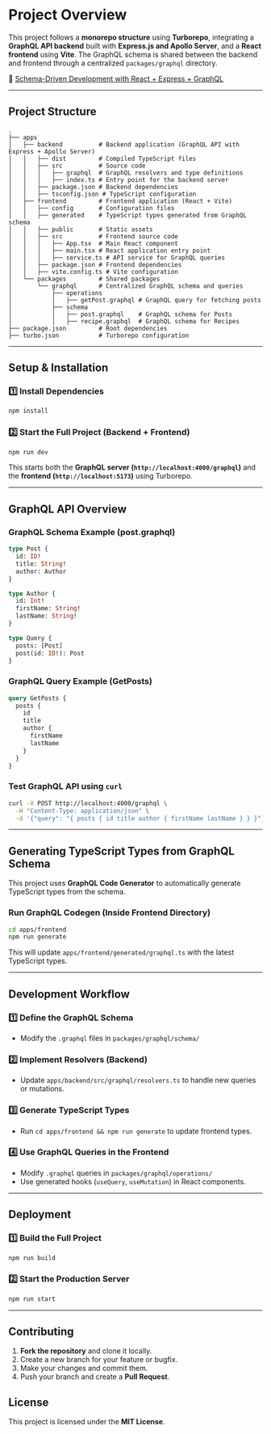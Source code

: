 # **Project Overview**

This project follows a **monorepo structure** using **Turborepo**, integrating a **GraphQL API backend** built with **Express.js and Apollo Server**, and a **React frontend** using **Vite**. The GraphQL schema is shared between the backend and frontend through a centralized `packages/graphql` directory.

🔗 [Schema-Driven Development with React + Express + GraphQL](https://shinagawa-web.com/blogs/schema-driven-development-react-express-graphql)

---

## **Project Structure**
```
.
├── apps
│   ├── backend          # Backend application (GraphQL API with Express + Apollo Server)
│   │   ├── dist         # Compiled TypeScript files
│   │   ├── src          # Source code
│   │   │   ├── graphql  # GraphQL resolvers and type definitions
│   │   │   ├── index.ts # Entry point for the backend server
│   │   ├── package.json # Backend dependencies
│   │   ├── tsconfig.json # TypeScript configuration
│   ├── frontend         # Frontend application (React + Vite)
│   │   ├── config       # Configuration files
│   │   ├── generated    # TypeScript types generated from GraphQL schema
│   │   ├── public       # Static assets
│   │   ├── src          # Frontend source code
│   │   │   ├── App.tsx  # Main React component
│   │   │   ├── main.tsx # React application entry point
│   │   │   ├── service.ts # API service for GraphQL queries
│   │   ├── package.json # Frontend dependencies
│   │   ├── vite.config.ts # Vite configuration
│   └── packages         # Shared packages
│       └── graphql      # Centralized GraphQL schema and queries
│           ├── operations
│           │   ├── getPost.graphql # GraphQL query for fetching posts
│           ├── schema
│           │   ├── post.graphql    # GraphQL schema for Posts
│           │   ├── recipe.graphql  # GraphQL schema for Recipes
├── package.json         # Root dependencies
├── turbo.json           # Turborepo configuration
```

---

## **Setup & Installation**
### **1️⃣ Install Dependencies**
```sh
npm install
```

### **2️⃣ Start the Full Project (Backend + Frontend)**
```sh
npm run dev
```
This starts both the **GraphQL server (`http://localhost:4000/graphql`)** and the **frontend (`http://localhost:5173`)** using Turborepo.

---

## **GraphQL API Overview**
### **GraphQL Schema Example (post.graphql)**
```graphql
type Post {
  id: ID!
  title: String!
  author: Author
}

type Author {
  id: Int!
  firstName: String!
  lastName: String!
}

type Query {
  posts: [Post]
  post(id: ID!): Post
}
```

### **GraphQL Query Example (GetPosts)**
```graphql
query GetPosts {
  posts {
    id
    title
    author {
      firstName
      lastName
    }
  }
}
```

### **Test GraphQL API using `curl`**
```sh
curl -X POST http://localhost:4000/graphql \
  -H "Content-Type: application/json" \
  -d '{"query": "{ posts { id title author { firstName lastName } } }"}' | jq
```

---

## **Generating TypeScript Types from GraphQL Schema**
This project uses **GraphQL Code Generator** to automatically generate TypeScript types from the schema.

### **Run GraphQL Codegen (Inside Frontend Directory)**
```sh
cd apps/frontend
npm run generate
```
This will update `apps/frontend/generated/graphql.ts` with the latest TypeScript types.

---

## **Development Workflow**
### **1️⃣ Define the GraphQL Schema**
- Modify the `.graphql` files in `packages/graphql/schema/`

### **2️⃣ Implement Resolvers (Backend)**
- Update `apps/backend/src/graphql/resolvers.ts` to handle new queries or mutations.

### **3️⃣ Generate TypeScript Types**
- Run `cd apps/frontend && npm run generate` to update frontend types.

### **4️⃣ Use GraphQL Queries in the Frontend**
- Modify `.graphql` queries in `packages/graphql/operations/`
- Use generated hooks (`useQuery`, `useMutation`) in React components.

---

## **Deployment**
### **1️⃣ Build the Full Project**
```sh
npm run build
```

### **2️⃣ Start the Production Server**
```sh
npm run start
```

---

## **Contributing**
1. **Fork the repository** and clone it locally.
2. Create a new branch for your feature or bugfix.
3. Make your changes and commit them.
4. Push your branch and create a **Pull Request**.


## **License**
This project is licensed under the **MIT License**.

